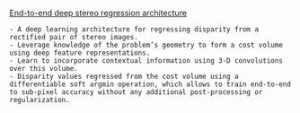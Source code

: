 [End-to-end deep stereo regression architecture](http://openaccess.thecvf.com/content_ICCV_2017/papers/Kendall_End-To-End_Learning_of_ICCV_2017_paper.pdf)

```
- A deep learning architecture for regressing disparity from a rectified pair of stereo images.
- Leverage knowledge of the problem’s geometry to form a cost volume using deep feature representations.
- Learn to incorporate contextual information using 3-D convolutions over this volume.
- Disparity values regressed from the cost volume using a differentiable soft argmin operation, which allows to train end-to-end to sub-pixel accuracy without any additional post-processing or regularization.
```